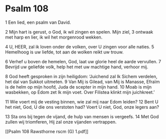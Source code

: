 # Psalm 108
1 Een lied, een psalm van David.

2 Mijn hart is gerust, o God,
ik wil zingen en spelen. Mijn ziel,
3 ontwaak met harp en lier,
ik wil het morgenrood wekken.

4 U, HEER, zal ik loven onder de volken,
over U zingen voor alle naties.
5 Hemelhoog is uw liefde,
tot aan de wolken reikt uw trouw.

6 Verhef u boven de hemelen, God,
laat uw glorie heel de aarde vervullen.
7  Bevrijd uw geliefde volk,
help het met uw machtige hand, verhoor mij.

8 God heeft gesproken in zijn heiligdom:
‘Juichend zal Ik Sichem verdelen,
het dal van Sukkot uitmeten.
9 Van Mij is Gilead, van Mij is Manasse,
Efraïm is de helm op mijn hoofd,
Juda de scepter in mijn hand.
10 Moab is mijn wasbekken,
op Edom zet Ik mijn voet.
Over Filistea klinkt mijn juichkreet.’

11 Wie voert mij de vesting binnen,
wie zal mij naar Edom leiden?
12 Bent U het niet, God, U die ons verstoten had?
Voert U niet, God, onze legers aan?

13 Sta ons bij tegen de vijand,
de hulp van mensen is vergeefs.
14 Met God zullen wij triomferen,
Hij zal onze vijanden vertrappen.

[[Psalm 108 Rawsthorne rscm (G) 1.pdf]]